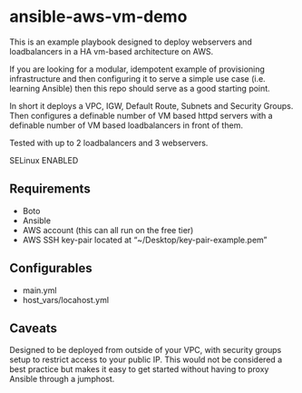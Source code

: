 # ansible-aws-vm-demo

This is an example playbook designed to deploy webservers and loadbalancers in a HA vm-based architecture on AWS.

If you are looking for a modular, idempotent example of provisioning infrastructure and then configuring it to serve a simple use case (i.e. learning Ansible) then this repo should serve as a good starting point.

In short it deploys a VPC, IGW, Default Route, Subnets and Security Groups. Then configures a definable number of VM based httpd servers with a definable number of VM based loadbalancers in front of them. 

Tested with up to 2 loadbalancers and 3 webservers.

SELinux ENABLED

## Requirements
- Boto
- Ansible
- AWS account (this can all run on the free tier)
- AWS SSH key-pair located at “~/Desktop/key-pair-example.pem”

## Configurables
- main.yml
- host_vars/locahost.yml

## Caveats 
Designed to be deployed from outside of your VPC, with security groups setup to restrict access to your public IP. This would not be considered a best practice but makes it easy to get started without having to proxy Ansible through a jumphost.

